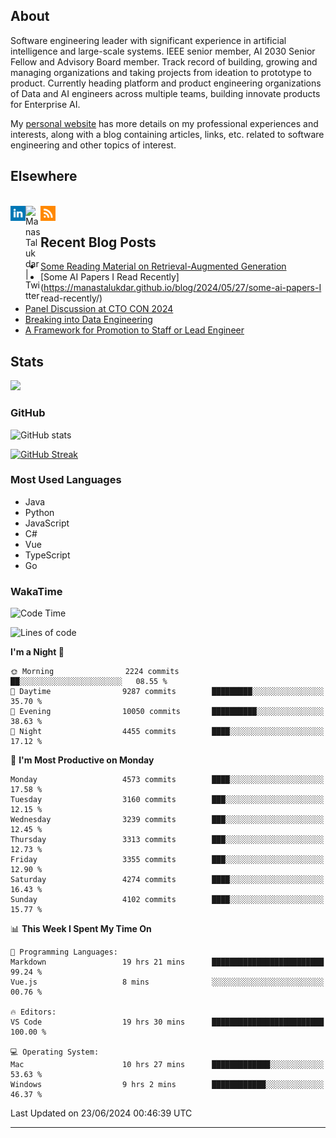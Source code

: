 ## About

Software engineering leader with significant experience in artificial intelligence and large-scale systems. IEEE senior member, AI 2030 Senior Fellow and Advisory Board member. Track record of building, growing and managing organizations and taking projects from ideation to prototype to product. Currently heading platform and product engineering organizations of Data and AI engineers across multiple teams, building innovate products for Enterprise AI.

My [personal website](https://manastalukdar.github.io/) has more details on my professional experiences and interests, along with a blog containing articles, links, etc. related to software engineering and other topics of interest.

## Elsewhere

</br>

<a href="https://www.linkedin.com/in/manastalukdar" target="_blank">
  <img align="left" alt="Manas Talukdar | Linkedin" width="24px" src="https://raw.githubusercontent.com/edent/SuperTinyIcons/master/images/svg/linkedin.svg" />
</a>
<a href="https://www.twitter.com/manastalukdar" target="_blank">
  <img align="left" alt="Manas Talukdar | Twitter" width="24px" src="https://github.com/TheDudeThatCode/TheDudeThatCode/blob/master/Assets/Twitter.svg" />
</a>
<a href="https://manastalukdar.github.io/" target="_blank">
  <img align="left" alt="Manas Talukdar | Website" width="24px" src="https://github.com/edent/SuperTinyIcons/blob/master/images/svg/rss.svg" />
</a>

</br>

## Recent Blog Posts

<!-- BLOG:START -->
- [Some Reading Material on Retrieval-Augmented Generation](https://manastalukdar.github.io/blog/2024/06/02/reading-material-retrieval-augmented-generation/)
- [Some AI Papers I Read Recently](https://manastalukdar.github.io/blog/2024/05/27/some-ai-papers-I read-recently/)
- [Panel Discussion at CTO CON 2024](https://manastalukdar.github.io/blog/2024/05/27/panel-discussion-cto-con-2024/)
- [Breaking into Data Engineering](https://manastalukdar.github.io/blog/2024/05/12/breaking-into-data-engineering/)
- [A Framework for Promotion to Staff or Lead Engineer](https://manastalukdar.github.io/blog/2024/04/30/framework-promotion-to-staff-lead-engineer/)
<!-- BLOG:END -->

## Stats

![](https://komarev.com/ghpvc/?username=manastalukdar)

### GitHub

![GitHub stats](https://github-readme-stats.vercel.app/api?username=manastalukdar&show_icons=true&hide_border=true&hide_rank=true&hide_title=true&icon_color=79ff97&text_color=cecac3&bg_color=4d4b4b)

[![GitHub Streak](https://streak-stats.demolab.com?user=manastalukdar&hide_border=true&border_radius=4&date_format=M%20j%5B%2C%20Y%5D&background=4D4B4B)](https://git.io/streak-stats)

### Most Used Languages

- Java
- Python
- JavaScript
- C#
- Vue
- TypeScript
- Go

<!--
![Top Langs](https://github-readme-stats.vercel.app/api/top-langs/?username=manastalukdar&layout=compact&hide_border=true&hide_title=true&icon_color=79ff97&text_color=cecac3&bg_color=4d4b4b)
-->

### WakaTime

<!--START_SECTION:waka-->
![Code Time](http://img.shields.io/badge/Code%20Time-4%2C589%20hrs%2018%20mins-blue)

![Lines of code](https://img.shields.io/badge/From%20Hello%20World%20I%27ve%20Written-7.4%20million%20lines%20of%20code-blue)

**I'm a Night 🦉** 

```text
🌞 Morning                2224 commits        ██░░░░░░░░░░░░░░░░░░░░░░░   08.55 % 
🌆 Daytime                9287 commits        █████████░░░░░░░░░░░░░░░░   35.70 % 
🌃 Evening                10050 commits       ██████████░░░░░░░░░░░░░░░   38.63 % 
🌙 Night                  4455 commits        ████░░░░░░░░░░░░░░░░░░░░░   17.12 % 
```
📅 **I'm Most Productive on Monday** 

```text
Monday                   4573 commits        ████░░░░░░░░░░░░░░░░░░░░░   17.58 % 
Tuesday                  3160 commits        ███░░░░░░░░░░░░░░░░░░░░░░   12.15 % 
Wednesday                3239 commits        ███░░░░░░░░░░░░░░░░░░░░░░   12.45 % 
Thursday                 3313 commits        ███░░░░░░░░░░░░░░░░░░░░░░   12.73 % 
Friday                   3355 commits        ███░░░░░░░░░░░░░░░░░░░░░░   12.90 % 
Saturday                 4274 commits        ████░░░░░░░░░░░░░░░░░░░░░   16.43 % 
Sunday                   4102 commits        ████░░░░░░░░░░░░░░░░░░░░░   15.77 % 
```


📊 **This Week I Spent My Time On** 

```text
💬 Programming Languages: 
Markdown                 19 hrs 21 mins      █████████████████████████   99.24 % 
Vue.js                   8 mins              ░░░░░░░░░░░░░░░░░░░░░░░░░   00.76 % 

🔥 Editors: 
VS Code                  19 hrs 30 mins      █████████████████████████   100.00 % 

💻 Operating System: 
Mac                      10 hrs 27 mins      █████████████░░░░░░░░░░░░   53.63 % 
Windows                  9 hrs 2 mins        ████████████░░░░░░░░░░░░░   46.37 % 
```


 Last Updated on 23/06/2024 00:46:39 UTC
<!--END_SECTION:waka-->

---

<!--

**manastalukdar/manastalukdar** is a ✨ _special_ ✨ repository because its `README.md` (this file) appears on your GitHub profile.

Here are some ideas to get you started:

- 🔭 I’m currently working on ...
- 🌱 I’m currently learning ...
- 👯 I’m looking to collaborate on ...
- 🤔 I’m looking for help with ...
- 💬 Ask me about ...
- 📫 How to reach me: ...
- 😄 Pronouns: ...
- ⚡ Fun fact: ...
-->
